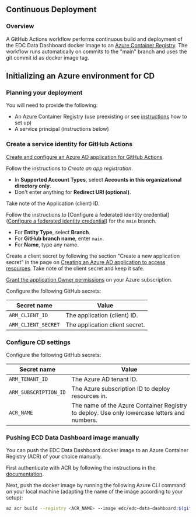## Continuous Deployment

### Overview

A GitHub Actions workflow performs continuous build and deployment of the EDC Data Dashboard docker image to an [Azure Container Registry](https://docs.microsoft.com/azure/container-registry/container-registry-intro). The workflow runs automatically on commits to the "main" branch and uses the git commit id as docker image tag. 

## Initializing an Azure environment for CD

### Planning your deployment

You will need to provide the following:

- An Azure Container Registry (use preexisting or see [instructions](https://docs.microsoft.com/azure/container-registry/container-registry-get-started-azure-cli) how to set up)
- A service principal (instructions below)

### Create a service identity for GitHub Actions

[Create and configure an Azure AD application for GitHub Actions](https://docs.microsoft.com/azure/active-directory/develop/workload-identity-federation-create-trust-github).

Follow the instructions to *Create an app registration*.

- In **Supported Account Types**, select **Accounts in this organizational directory only**.
- Don't enter anything for **Redirect URI (optional)**.

Take note of the Application (client) ID.

Follow the instructions to [Configure a federated identity credential]([Configure a federated identity credential](https://docs.microsoft.com/azure/active-directory/develop/workload-identity-federation-create-trust-github?tabs=azure-portal#configure-a-federated-identity-credential)) for the `main` branch.

- For **Entity Type**, select **Branch**.
- For **GitHub branch name**, enter `main`.
- For **Name**, type any name.

Create a client secret by following the section "Create a new application secret" in the page on [Creating an Azure AD application to access resources](https://docs.microsoft.com/en-us/azure/active-directory/develop/howto-create-service-principal-portal#option-2-create-a-new-application-secret). Take note of the client secret and keep it safe.

[Grant the application Owner permissions](https://docs.microsoft.com/azure/role-based-access-control/role-assignments-portal) on your Azure subscription.

Configure the following GitHub secrets:

| Secret name         | Value                          |
| ------------------- | ------------------------------ |
| `ARM_CLIENT_ID`     | The application (client) ID.   |
| `ARM_CLIENT_SECRET` | The application client secret. |

### Configure CD settings

Configure the following GitHub secrets:

| Secret name                   | Value                                                        |
| ----------------------------- | ------------------------------------------------------------ |
| `ARM_TENANT_ID`               | The Azure AD tenant ID.                                      |
| `ARM_SUBSCRIPTION_ID`         | The Azure subscription ID to deploy resources in.            |
| `ACR_NAME`                    | The name of the Azure Container Registry to deploy. Use only lowercase letters and numbers. |

### Pushing ECD Data Dashboard image manually

You can push the EDC Data Dashboard docker image to an Azure Container Registry (ACR) of your choice manually.

First authenticate with ACR by following the instructions in the [documentation](https://docs.microsoft.com/azure/container-registry/container-registry-authentication?tabs=azure-cli).

Next, push the docker image by running the following Azure CLI command on your local machine (adapting the name of the image according to your setup):

```bash
az acr build --registry <ACR_NAME> --image edc/edc-data-dashboard:$(git rev-parse HEAD) .
```
